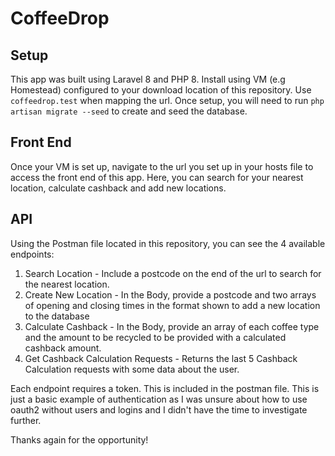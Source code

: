 # CoffeeDrop


## Setup

This app was built using Laravel 8 and PHP 8. Install using VM (e.g Homestead) configured to your download location of this repository. Use `coffeedrop.test` when mapping the url.
Once setup, you will need to run `php artisan migrate --seed` to create and seed the database.

## Front End

Once your VM is set up, navigate to the url you set up in your hosts file to access the front end of this app. Here, you can search for your nearest location, calculate cashback and add new locations.

## API

Using the Postman file located in this repository, you can see the 4 available endpoints:

1. Search Location - Include a postcode on the end of the url to search for the nearest location.
2. Create New Location - In the Body, provide a postcode and two arrays of opening and closing times in the format shown to add a new location to the database
3. Calculate Cashback - In the Body, provide an array of each coffee type and the amount to be recycled to be provided with a calculated cashback amount.
4. Get Cashback Calculation Requests - Returns the last 5 Cashback Calculation requests with some data about the user.

Each endpoint requires a token. This is included in the postman file. This is just a basic example of authentication as I was unsure about how to use oauth2 without users and logins and I didn't have the time to investigate further.

Thanks again for the opportunity!

